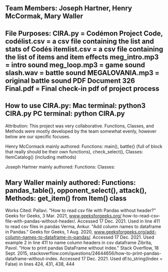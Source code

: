 Team Members: Joseph Hartner, Henry McCormak, Mary Waller
---
File Purposes:
CIRA.py = Codémon Project Code,
codélist.csv = a csv file containing the list and stats of Codés
itemlist.csv = a csv file containing the list of items and item effects
meg_intro.mp3 = intro sound
meg_loop.mp3 = game sound
slash.wav = battle sound
MEGALOVANIA.mp3 = original battle sound
PDF Document 326 Final.pdf = Final check-in pdf of project process
---
How to use CIRA.py:
Mac terminal: python3 CIRA.py
PC terminal: python CIRA.py
---
Attribution:
This project was very collaborative. Functions, Classes, and Methods were mostly developed by the team somewhat evenly, however below are our specific focuses.

Henry McCormack mainly authored:
  Functions:
    main(),
    battle() (full of block that really should be their own functions),
    check_select(),
  Classes:
    ItemCatalog() (including methods)

Joseph Hartner mainly authored:
  Functions:
  Classes:

Mary Waller mainly authored:
  Functions:
    pandas_table(),
    opponent_select(),
    attack(),
  Methods:
    get_item() from Item() class
  ---
 Works Cited:
    Pallavi. "How to read csv file with Pandas without header?" Geeks for Geeks, 3 Mar. 2021, www.geeksforgeeks.org/  how-to-read-csv-file-with-pandas-without-header/. Accessed 17 Dec. 2021.
    Used in line 411 to read csv files in pandas
    Verma, Ankur. "Add column names to dataframe in Pandas." Geeks for Geeks, 1 Aug. 2020, www.geeksforgeeks.org/add-column-names-to-dataframe-in-pandas/. Accessed 17 Dec. 2021.
    Used example 2 in line 411 to name column headers in csv dataframe
    Zibrita, Pavol. "How to print pandas DataFrame without index." Stack Overflow, 18 Sept. 2015, stackoverflow.com/questions/24644656/how-to-print-pandas-dataframe-without-index. Accessed 17 Dec. 2021.
    Used df.to_string(Index = False) in lines 424, 431, 438, 444

